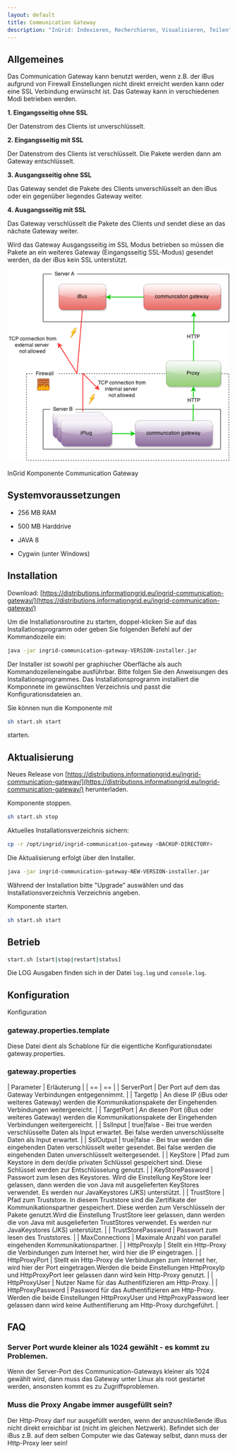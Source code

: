 ```yaml
---
layout: default
title: Communication Gateway
description: "InGrid: Indexieren, Recherchieren, Visualisieren, Teilen"
---
```


## Allgemeines

Das Communication Gateway kann benutzt werden, wenn z.B. der iBus aufgrund von Firewall Einstellungen nicht direkt erreicht werden kann oder eine SSL Verbindung erwünscht ist. Das Gateway kann in verschiedenen Modi betrieben werden.

**1. Eingangsseitig ohne SSL**

Der Datenstrom des Clients ist unverschlüsselt.

**2. Eingangsseitig mit SSL**

Der Datenstrom des Clients ist verschlüsselt. Die Pakete werden dann am Gateway entschlüsselt.

**3. Ausgangsseitig ohne SSL**

Das Gateway sendet die Pakete des Clients unverschlüsselt an den iBus oder ein gegenüber liegendes Gateway weiter.

**4. Ausgangsseitig mit SSL**

Das Gateway verschlüsselt die Pakete des Clients und sendet diese an das nächste Gateway weiter.

Wird das Gateway Ausgangsseitig im SSL Modus betrieben so müssen die Pakete an ein weiteres Gateway (Eingangsseitig SSL-Modus) gesendet werden, da der iBus kein SSL unterstützt.


![InGrid Komponente Communication Gateway](../images/ingrid_communication_gateway.png "InGrid Komponente Communication Gateway")

<figcaption class="figcaption">InGrid Komponente Communication Gateway</figcaption>


## Systemvoraussetzungen

- 256 MB RAM
- 500 MB Harddrive

- JAVA 8
- Cygwin (unter Windows)


## Installation

Download: [https://distributions.informationgrid.eu/ingrid-communication-gateway/](https://distributions.informationgrid.eu/ingrid-communication-gateway/)

Um die Installationsroutine zu starten, doppel-klicken Sie auf das Installationsprogramm oder geben Sie folgenden Befehl auf der Kommandozeile ein:

```sh
java -jar ingrid-communication-gateway-VERSION-installer.jar
```

Der Installer ist sowohl per graphischer Oberfläche als auch Kommandozeileneingabe ausführbar. Bitte folgen Sie den Anweisungen des Installationsprogrammes. Das Installationsprogramm installiert die Komponnete im gewünschten Verzeichnis und passt die Konfigurationsdateien an.

Sie können nun die Komponente mit

```sh
sh start.sh start
```

starten. 

## Aktualisierung

Neues Release von [https://distributions.informationgrid.eu/ingrid-communication-gateway/](https://distributions.informationgrid.eu/ingrid-communication-gateway/) herunterladen.

Komponente stoppen.

```sh
sh start.sh stop
```

Aktuelles Installationsverzeichnis sichern:

```sh
cp -r /opt/ingrid/ingrid-communication-gateway <BACKUP-DIRECTORY>
```


Die Aktualisierung erfolgt über den Installer. 

```sh
java -jar ingrid-communication-gateway-NEW-VERSION-installer.jar
```

Während der Installation bitte "Upgrade" auswählen und das Installationsverzeichnis Verzeichnis angeben.

Komponente starten.

```sh
sh start.sh start
```

## Betrieb

```sh
start.sh [start|stop|restart|status]
```

Die LOG Ausgaben finden sich in der Datei `log.log` und `console.log`.


## Konfiguration


Konfiguration

### gateway.properties.template

Diese Datei dient als Schablone für die eigentliche Konfigurationsdatei gateway.properties.

### gateway.properties

| Parameter | Erläuterung |
| == | == |
| ServerPort | Der Port auf dem das Gateway Verbindungen entgegennimmt. |
| TargetIp | An diese IP (iBus oder weiteres Gateway) werden die Kommunikationspakete der Eingehenden Verbindungen weitergereicht. |
| TargetPort | An diesen Port (iBus oder weiteres Gateway) werden die Kommunikationspakete der Eingehenden Verbindungen weitergereicht. |
|  SslInput | true\|false - Bei true werden verschlüsselte Daten als Input erwartet. Bei false werden unverschlüsselte Daten als Input erwartet. |
| SslOutput | true\|false - Bei true werden die eingehenden Daten verschlüsselt weiter gesendet. Bei false werden die eingehenden Daten unverschlüsselt weitergesendet. |
| KeyStore | Pfad zum Keystore in dem der/die privaten Schlüssel gespeichert sind. Diese Schlüssel werden zur Entschlüsselung genutzt. |
| KeyStorePassword | Passwort zum lesen des Keystores. Wird die Einstellung KeyStore leer gelassen, dann werden die von Java mit ausgelieferten KeyStores verwendet. Es werden nur JavaKeystores (JKS) unterstützt. |
| TrustStore | Pfad zum Truststore. In diesem Truststore sind die Zertifikate der Kommunikationspartner gespeichert. Diese werden zum Verschlüsseln der Pakete genutzt.Wird die Einstellung TrustStore leer gelassen, dann werden die von Java mit ausgelieferten TrustStores verwendet. Es werden nur JavaKeystores (JKS) unterstützt. |
| TrustStorePassword | Passwort zum lesen des Truststores. |
| MaxConnections | Maximale Anzahl von parallel eingehenden Kommunikationspartner. |
| HttpProxyIp | Stellt ein Http-Proxy die Verbindungen zum Internet her, wird hier die IP eingetragen. |
| HttpProxyPort | Stellt ein Http-Proxy die Verbindungen zum Internet her, wird hier der Port eingetragen.Werden die beide Einstellungen HttpProxyIp und HttpProxyPort leer gelassen dann wird kein Http-Proxy genutzt. |
| HttpProxyUser | Nutzer Name für das Authentifizieren am Http-Proxy. |
| HttpProxyPassword | Password für das Authentifizieren am Http-Proxy. Werden die beide Einstellungen HttpProxyUser und HttpProxyPassword leer gelassen dann wird keine Authentifierung am Http-Proxy durchgeführt. |



## FAQ

### Server Port wurde kleiner als 1024 gewählt - es kommt zu Problemen.

Wenn der Server-Port des Communication-Gateways kleiner als 1024 gewählt wird, dann muss das Gateway unter Linux als root gestartet werden, ansonsten kommt es zu Zugriffsproblemen.

### Muss die Proxy Angabe immer ausgefüllt sein?

Der Http-Proxy darf nur ausgefüllt werden, wenn der anzuschließende iBus nicht direkt erreichbar ist (nicht im gleichen Netzwerk). Befindet sich der iBus z.B. auf dem selben Computer wie das Gateway selbst, dann muss der Http-Proxy leer sein!

